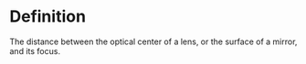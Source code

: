 # Definition

The distance between the optical center of a lens, or the surface of a
mirror, and its focus.
